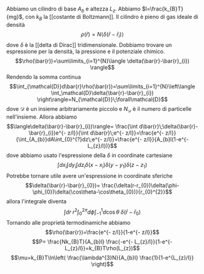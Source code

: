 Abbiamo un cilindro di base $A_{b}$ e altezza $L_{z}$. Abbiamo $l=\frac{k_{B}T}{mg}$, con $k_{B}$ la [[costante di Boltzmann]]. Il cilindro è pieno di gas ideale di densità
$$\rho(\bar{r})=N \langle \delta(\bar{r}-\bar{r}_{i}) \rangle$$
dove $\delta$ è la [[delta di Dirac]] tridimensionale. Dobbiamo trovare un espressione per la densità, la pressione e il potenziale chimico.
$$\rho(\bar{r})=\sum\limits_{i=1}^{N}\langle \delta(\bar{r}-\bar{r}_{i}) \rangle$$
Rendendo la somma continua
$$\int_{\mathcal{D}}d\bar{r}\rho(\bar{r})=\sum\limits_{i=1}^{N}\left\langle \int_\mathcal{D}\delta(\bar{r}-\bar{r}_{i}) \right\rangle=N_{\mathcal{D}}\;\forall\mathcal{D}$$
dove $\mathcal{D}$ è un insieme arbitrariamente piccolo e $N_{\mathcal{D}}$ è il numero di particelle nell'insieme. Allora abbiamo
$$\langle\delta(\bar{r}-\bar{r}_{i})\rangle= \frac{\int d\bar{r}\;\delta(\bar{r}-\bar{r}_{i})e^{- z/l}}{\int d\bar{r}\;e^{- z/l}}=\frac{e^{- z/l}}{\int_{A_{b}}dA\int_{0}^{?}dz\;e^{- z/l}}=\frac{e^{- z/l}}{A_{b}l(1-e^{- L_{z}/l})}$$
dove abbiamo usato l'espressione della $\delta$ in coordinate cartesiane
$$\int dx_{i}\int dy_{i}\int dz_{i} \delta(x-x_{i})\delta(y-y_{1})\delta(z-z_{1})$$
Potrebbe tornare utile avere un'espressione in coordinate sferiche
$$\delta(\bar{r}-\bar{r}_{0})= \frac{\delta(r-r_{0})\delta(\phi-\phi_{0})\delta(\cos\theta-\cos\theta_{0})}{r_{0}^{2}}$$
allora l'integrale diventa
$$\int dr\;r^{2}\int_{0}^{2\pi}d\phi\int_{-1}^{1}d\cos\theta\;\delta(\bar{r}-\bar{r}_{0})$$
Tornando alle proprietà termodinamiche abbiamo
$$\rho(\bar{r})=\frac{e^{- z/l}}{1-e^{- z/l}}$$
$$P= \frac{Nk_{B}T}{A_{b}l} \frac{-e^{- L_{z}/l}}{1-e^{- L_{z}/l}}=k_{B}T\rho(L_{z})$$
$$\mu=k_{B}T\ln\left( \frac{\lambda^{3}N}{A_{b}l} \frac{1}{1-e^{L_{z}/l}} \right)$$
